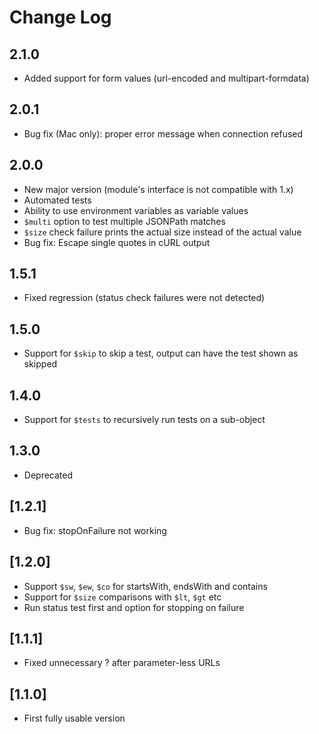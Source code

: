 # Change Log

## 2.1.0
- Added support for form values (url-encoded and multipart-formdata)

## 2.0.1
- Bug fix (Mac only): proper error message when connection refused

## 2.0.0
- New major version (module's interface is not compatible with 1.x)
- Automated tests
- Ability to use environment variables as variable values
- `$multi` option to test multiple JSONPath matches
- `$size` check failure prints the actual size instead of the actual value
- Bug fix: Escape single quotes in cURL output

## 1.5.1
- Fixed regression (status check failures were not detected)

## 1.5.0
- Support for `$skip` to skip a test, output can have the test shown as skipped

## 1.4.0
- Support for `$tests` to recursively run tests on a sub-object

## 1.3.0
- Deprecated

## [1.2.1]
- Bug fix: stopOnFailure not working

## [1.2.0]
- Support `$sw`, `$ew`, `$co` for startsWith, endsWith and contains
- Support for `$size` comparisons with `$lt`, `$gt` etc
- Run status test first and option for stopping on failure

## [1.1.1]
- Fixed unnecessary ? after parameter-less URLs

## [1.1.0]
- First fully usable version
